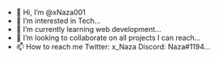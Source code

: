 - 👋 Hi, I’m @xNaza001
- 👀 I’m interested in Tech...
- 🌱 I’m currently learning web development...
- 💞️ I’m looking to collaborate on all projects I can reach...
- 📫 How to reach me Twitter: x_Naza Discord: Naza#1194...

<!---
xNaza001/xNaza001 is a ✨ special ✨ repository because its `README.md` (this file) appears on your GitHub profile.
You can click the Preview link to take a look at your changes.
--->
